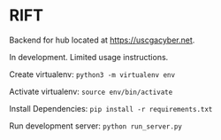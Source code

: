 # RIFT
Backend for hub located at <https://uscgacyber.net>.

In development. Limited usage instructions.

Create virtualenv:
`python3 -m virtualenv env`

Activate virtualenv:
`source env/bin/activate`

Install Dependencies:
`pip install -r requirements.txt`

Run development server:
`python run_server.py`
